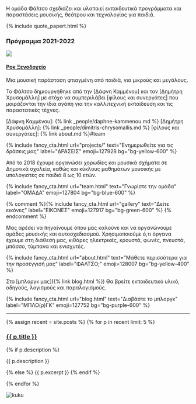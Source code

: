 
<section class="prologue flex flex-wrap flex-col md:flex-row justify-between items-stretch space-y-10 md:space-y-0  md:space-x-10  mb-10">

<div class="flex-1 border-0 flex items-stretch ">

<div class="flex flex-col">
<p>Η ομάδα Φάλτσο σχεδιάζει και υλοποιεί εκπαιδευτικά προγράμματα και παραστάσεις μουσικής, θεάτρου και τεχνολογίας για παιδιά. </p>

{% include quote_papert.html %}

</div>
</div>

<div class="flex-1 p-5 bg-purple-50 border-4 border-purple-400 border-double shadow-lg">
	<h3 class="text-purple-600 text-sm mt-0">Πρόγραμμα 2021-2022</h3>
	<div style="">
		<a href="{% post_url 2021-08-05-rock-hotel %}"><img src="/projects/rock-hotel/hauntedhotel-384.png" /></a>
		<div style="" class="py-3">
			<h4 class="inline-block mt-0 bg-white ring-0 ring-gray-200 p-1"><a href="{% post_url 2021-08-05-rock-hotel %}">Ροκ Ξενοδοχείο</a></h4>
			<span class="block bg-white  ring-0 ring-gray-200  p-1">Μια μουσική παράσταση φτιαγμένη από παιδιά, για μικρούς και μεγάλους.</span>
		</div>
	</div>
</div>
</section>


Το Φάλτσο δημιουργήθηκε από την [Δάφνη Καμμένου] και τον [Δημήτρη Χρυσομάλλη] με στόχο να συμπεριλάβει [φίλους και συνεργάτες] που μοιράζονται την ίδια αγάπη για την καλλιτεχνική εκπαίδευση και τις παραστατικές τέχνες.    

[Δάφνη Καμμένου]: {% link _people/daphne-kammenou.md %}
[Δημήτρη Χρυσομάλλη]: {% link _people/dimitris-chrysomallis.md %}
[φίλους και συνεργάτες]: {% link about.md %}#team

{% include fancy_cta.html url="projects/" text="Ενημερωθείτε για τις δράσεις μας" label="ΔΡΑΣΕΙΣ" emoji=127928 bg="bg-yellow-600" %}

Από το 2018 έχουμε οργανώσει χορωδίες και μουσικά σχήματα σε Δημοτικά σχολεία, καθώς και κύκλους μαθημάτων μουσικής με υπολογιστές σε παιδιά 8 ως 10 ετών.

{% include fancy_cta.html url="team.html" text="Γνωρίστε την ομάδα" label="ΟΜΑΔΑ" emoji=127804 bg="bg-blue-600" %}

{% comment %}{% include fancy_cta.html url="gallery" text="Δείτε εικόνες" label="ΕΙΚΟΝΕΣ" emoji=127917 bg="bg-green-600" %}
{% endcomment %}

Μας αρέσει να πηγαίνουμε όπου μας καλούνε και να οργανώνουμε ομάδες μουσικής και αυτοσχεδιασμού. Χρησιμοποιούμε ό,τι όργανα έχουμε στη διάθεσή μας, κιθάρες ηλεκτρικές, κρουστά, φωνές, πνευστά, μπάσσο, τύμπανα και ενισχυτές. 

{% include fancy_cta.html url="about.html" text="Μάθετε περισσότερα για την προσέγγισή μας" label="ΦΑΛΤΣΟ;" emoji=128007 bg="bg-yellow-400" %}

Στο [μπλοργκ μας]({% link blog.html %}) Θα βρείτε εκπαιδευτικό υλικό, οδηγούς, λογισμούς και παραλογισμούς.


{% include fancy_cta.html url="blog.html" text="Διαβάστε το μπλοργκ" label="ΜΠΛΟ(ρ)ΓΚ" emoji=127752 bg="bg-purple-600" %}

<hr/>

<section class="recent-posts">

{% assign recent = site.posts %}
{% for p in recent limit: 5  %}

<h3><a href="{{ p.url }}">{{ p.title }}</a></h3>
{% if p.description %}

<p>{{ p.description }}</p>

{% else %}
{{ p.excerpt }}
{% endif %}
<!--{{ p.tags | array_to_sentence_string }}-->
{% endfor %}

</section>

![kuku](/assets/img/kuku.gif)
